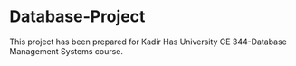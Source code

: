 # Database-Project
This project has been prepared for Kadir Has University CE 344-Database Management Systems course.
